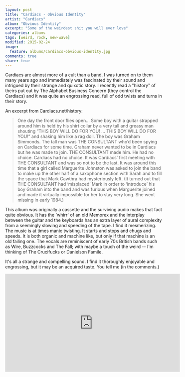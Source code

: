 ```yaml
---
layout: post
title: "Cardiacs - Obvious Identity"
artist: "Cardiacs"
album: "Obvious Identity"
excerpt: "Some of the weirdest shit you will ever love"
categories: albums
tags: [weird, rock, new-wave]
modified: 2015-02-24
image:
  feature: albums/cardiacs-obvious-identity.jpg
comments: true
share: true
---
```


Cardiacs are almost more of a cult than a band. I was turned on to them many years ago and immediately was fascinated by their sound and intrigued by their strange and quixotic story. I recently read a "history" of theirs put out by The Alphabet Business Concern (they control the Cardiacs) and it was quite an engrossing read, full of odd twists and turns in their story.

An excerpt from Cardiacs.net/history:

> One day the front door flies open… Some boy with a guitar strapped around him is held by his shirt collar by a very tall and greasy man shouting “THIS BOY WILL DO FOR YOU! … THIS BOY WILL DO FOR YOU!” and shaking him like a rag doll. The boy was Graham Simmonds. The tall man was THE CONSULTANT who’d been spying on Cardiacs for some time. Graham never wanted to be in Cardiacs but he was made to join. THE CONSULTANT made him. He had no choice. Cardiacs had no choice. It was Cardiacs’ first meeting with THE CONSULTANT and was so not to be the last. It was around this time that a girl called Marguerite Johnston was asked to join the band to make up the other half of a saxophone section with Sarah and to fill the space that Mark Cawthra had mysteriously left. (It turned out that THE CONSULTANT had ‘misplaced’ Mark in order to ‘introduce’ his boy Graham into the band and was furious when Marguerite joined and made it virtually impossible for her to stay very long. She went missing in early 1984.)

This album was originally a cassette and the surviving audio makes that fact quite obvious. It has the 'whirr' of an old Memorex and the interplay between the guitar and the keyboards has an extra layer of aural complexity from a seemingly slowing and speeding of the tape. I find it mesmerizing. The music is at times manic twisting. It starts and stops and chugs and speeds. It is both organic and machine like, but only if that machine is an old failing one. The vocals are reminiscent of early 70s British bands such as Wire, Buzzcocks and The Fall; with maybe a touch of the weird -- I'm thinking of The Crucifucks or Danielson Famile.

It's all a strange and compelling sound. I find it thoroughly enjoyable and engrossing, but it may be an acquired taste. You tell me (in the comments.)

<iframe width="560" height="315" src="https://www.youtube.com/embed/kS8nGyepDdw" frameborder="0"> </iframe>
